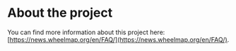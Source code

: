 # About the project

You can find more information about this project here: [https://news.wheelmap.org/en/FAQ/](https://news.wheelmap.org/en/FAQ/).
